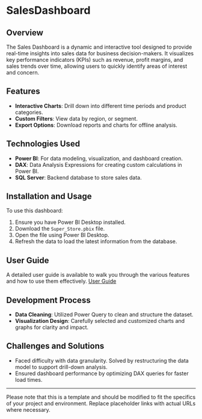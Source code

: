 # SalesDashboard

## Overview

The Sales Dashboard is a dynamic and interactive tool designed to provide real-time insights into sales data for business decision-makers. It visualizes key performance indicators (KPIs) such as revenue, profit margins, and sales trends over time, allowing users to quickly identify areas of interest and concern.

## Features

- **Interactive Charts**: Drill down into different time periods and product categories.
- **Custom Filters**: View data by region, or segment.
- **Export Options**: Download reports and charts for offline analysis.

## Technologies Used

- **Power BI**: For data modeling, visualization, and dashboard creation.
- **DAX**: Data Analysis Expressions for creating custom calculations in Power BI.
- **SQL Server**: Backend database to store sales data.

## Installation and Usage

To use this dashboard:

1. Ensure you have Power BI Desktop installed.
2. Download the `Super_Store.pbix` file.
3. Open the file using Power BI Desktop.
4. Refresh the data to load the latest information from the database.

## User Guide

A detailed user guide is available to walk you through the various features and how to use them effectively. [User Guide](link-to-user-guide)

## Development Process

- **Data Cleaning**: Utilized Power Query to clean and structure the dataset.
- **Visualization Design**: Carefully selected and customized charts and graphs for clarity and impact.

## Challenges and Solutions

- Faced difficulty with data granularity. Solved by restructuring the data model to support drill-down analysis.
- Ensured dashboard performance by optimizing DAX queries for faster load times.

---

Please note that this is a template and should be modified to fit the specifics of your project and environment. Replace placeholder links with actual URLs where necessary.
